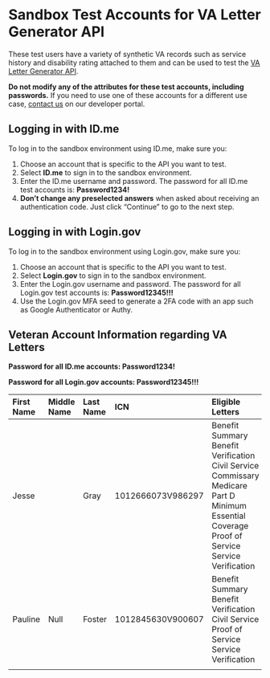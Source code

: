 # Sandbox Test Accounts for VA Letter Generator API

These test users have a variety of synthetic VA records such as service history and disability rating attached to them and can be used to test the [VA Letter Generator API](LINK_TO_LETTER_GENERATOR_DOCS).

**Do not modify any of the attributes for these test accounts, including passwords.** If you need to use one of these accounts for a different use case, [contact us](https://developer.va.gov/support/contact-us) on our developer portal.

## Logging in with ID.me

To log in to the sandbox environment using ID.me, make sure you:

1. Choose an account that is specific to the API you want to test.
2. Select **ID.me** to sign in to the sandbox environment.
3. Enter the ID.me username and password. The password for all ID.me test accounts is: **Password1234!**
4. **Don’t change any preselected answers** when asked about receiving an authentication code. Just click “Continue” to go to the next step.

## Logging in with Login.gov

To log in to the sandbox environment using Login.gov, make sure you:

1. Choose an account that is specific to the API you want to test.
2. Select **Login.gov** to sign in to the sandbox environment.
3. Enter the Login.gov username and password. The password for all Login.gov test accounts is: **Password12345!!!**
4. Use the Login.gov MFA seed to generate a 2FA code with an app such as Google Authenticator or Authy.

## Veteran Account Information regarding VA Letters

**Password for all ID.me accounts: Password1234!**

**Password for all Login.gov accounts: Password12345!!!**

| First Name | Middle Name | Last Name | ICN               | Eligible Letters                                                                                                                                                           | Expected Errors                                     | ID.me Username                 | Login.gov Username        | Login.gov MFA Seed                                                                                                                                                                                              |
|:-----------|:------------|:----------|:------------------|:---------------------------------------------------------------------------------------------------------------------------------------------------------------------------|-----------------------------------------------------|:-------------------------------|:--------------------------|:----------------------------------------------------------------------------------------------------------------------------------------------------------------------------------------------------------------|
| Jesse      |             | Gray      | 1012666073V986297 | Benefit Summary<br/>Benefit Verification<br/>Civil Service<br/>Commissary<br/>Medicare Part D<br/>Minimum Essential Coverage<br/>Proof of Service<br/>Service Verification | None                                                | va.api.user+idme.004@gmail.com | va.api.user+004@gmail.com | [7OMSKULT5PSVFE3SINTWBT2YA2MSFXU4](https://chart.googleapis.com/chart?chs=200x200&chld=M%7C0&cht=qr&chl=otpauth://totp/Login.gov%20%28va.api.user%2B004%40gmail.com%29?secret=7OMSKULT5PSVFE3SINTWBT2YA2MSFXU4) |
| Pauline    | Null        | Foster    | 1012845630V900607 | Benefit Summary<br/>Benefit Verification<br/>Civil Service<br/>Proof of Service<br/>Service Verification                                                                   | Benefit Verification:<br/>422 Missing Required Data | va.api.user+idme.005@gmail.com | va.api.user+005@gmail.com | [RJIZ4BAI6OIYVKKGYYNHTR7F62IERCDT](https://chart.googleapis.com/chart?chs=200x200&chld=M%7C0&cht=qr&chl=otpauth://totp/Login.gov%20%28va.api.user%2B005%40gmail.com%29?secret=RJIZ4BAI6OIYVKKGYYNHTR7F62IERCDT) |
|            |             |           |                   |                                                                                                                                                                            |                                                     |                                |                           |  |
